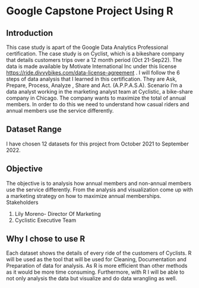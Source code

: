 # Google Capstone Project Using R

## Introduction
This case study is apart of the Google Data Analytics Professional certification. The case study is on Cyclist, which is a bikeshare company that details customers trips over a 12 month period (Oct 21-Sep22). The data is made available by Motivate International Inc under this license https://ride.divvybikes.com/data-license-agreement . I will follow the 6 steps of data analysis that I learned in this certification. They are Ask, Prepare, Process, Analyze , Share and Act. (A.P.P.A.S.A).
Scenario
I’m a data analyst working in the marketing analyst team at Cyclistic, a bike-share company in Chicago. The company wants to maximize the total of annual members. In order to do this we need to understand how casual riders and annual members use the service differently.

## Dataset Range
I have chosen 12 datasets for this project from October 2021 to September 2022.

## Objective
The objective is to analysis how annual members and non-annual members use the service differently. From the analysis and visualization come up with a marketing strategy on how to maximize annual memberships.
Stakeholders
1. Lily Moreno- Director Of Marketing
2. Cyclistic Executive Team

## Why I chose to use R 
Each dataset shows the details of every ride of the customers of Cyclists.
R will be used as the tool that will be used for Cleaning, Documentation and Preparation of data for analysis. As R is more efficient than other methods as it would be more time consuming. Furthermore, with R I will be able to not only analysis the data but visualize and do data wrangling as well.

